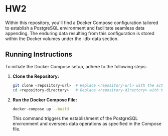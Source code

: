 # HW2

Within this repository, you'll find a Docker Compose configuration tailored to establish a PostgreSQL environment and facilitate seamless data appending. The enduring data resulting from this configuration is stored within the Docker volumes under the <Folder Name>-db-data section.

## Running Instructions

To initiate the Docker Compose setup, adhere to the following steps:

1. **Clone the Repository:**

    ```bash
    git clone <repository-url>  # Replace <repository-url> with the actual URL of this GitHub repo
    cd <repository-directory>   # Replace <repository-directory> with the actual directory of the repo
    ```

2. **Run the Docker Compose File:**

    ```bash
    docker-compose up --build
    ```

    This command triggers the establishment of the PostgreSQL environment and oversees data operations as specified in the Compose file.


